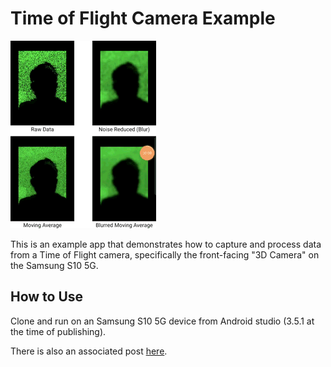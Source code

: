 # Time of Flight Camera Example 
<p><img src="docs/demo.gif"/></p>

This is an example app that demonstrates how to capture and process data from a Time of Flight camera, specifically the front-facing "3D Camera" on the Samsung S10 5G.

## How to Use
Clone and run on an Samsung S10 5G device from Android studio (3.5.1 at the time of publishing).

There is also an associated post [here](https://medium.com/@lukesma/working-with-the-3d-camera-on-the-samsung-s10-5g-4782336783c).
